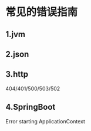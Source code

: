 # 常见的错误指南

## 1.jvm

## 2.json

## 3.http

404/401/500/503/502

## 4.SpringBoot

Error starting ApplicationContext





